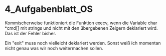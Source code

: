 # 4_Aufgabenblatt_OS

Kommischerweise funktioniert die Funktion execv, wenn die Variable char *cmd[] mit strings und nicht mit den übergebenen Zeigern 
deklariert wird. Das ist der Fehler bisher.

Ein "exit" muss noch vielleicht deklariert werden. Sonst weiß ich momentan nicht genau was wir noch weitermachen sollen.

